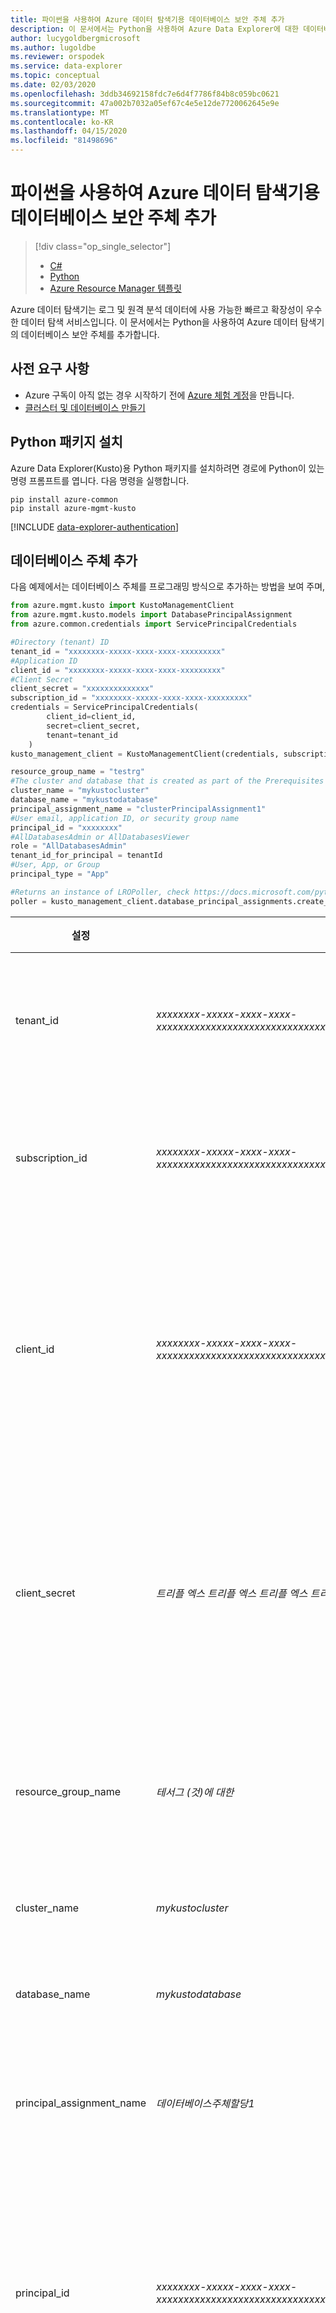 ```yaml
---
title: 파이썬을 사용하여 Azure 데이터 탐색기용 데이터베이스 보안 주체 추가
description: 이 문서에서는 Python을 사용하여 Azure Data Explorer에 대한 데이터베이스 보안 주체를 추가하는 방법을 알아봅니다.
author: lucygoldbergmicrosoft
ms.author: lugoldbe
ms.reviewer: orspodek
ms.service: data-explorer
ms.topic: conceptual
ms.date: 02/03/2020
ms.openlocfilehash: 3ddb34692158fdc7e6d4f7786f84b8c059bc0621
ms.sourcegitcommit: 47a002b7032a05ef67c4e5e12de7720062645e9e
ms.translationtype: MT
ms.contentlocale: ko-KR
ms.lasthandoff: 04/15/2020
ms.locfileid: "81498696"
---
```

# <a name="add-database-principals-for-azure-data-explorer-by-using-python"></a>파이썬을 사용하여 Azure 데이터 탐색기용 데이터베이스 보안 주체 추가

> [!div class="op_single_selector"]
> * [C#](database-principal-csharp.md)
> * [Python](database-principal-python.md)
> * [Azure Resource Manager 템플릿](database-principal-resource-manager.md)

Azure 데이터 탐색기는 로그 및 원격 분석 데이터에 사용 가능한 빠르고 확장성이 우수한 데이터 탐색 서비스입니다. 이 문서에서는 Python을 사용하여 Azure 데이터 탐색기의 데이터베이스 보안 주체를 추가합니다.

## <a name="prerequisites"></a>사전 요구 사항

* Azure 구독이 아직 없는 경우 시작하기 전에 [Azure 체험 계정](https://azure.microsoft.com/free/)을 만듭니다.
* [클러스터 및 데이터베이스 만들기](create-cluster-database-python.md)

## <a name="install-python-package"></a>Python 패키지 설치

Azure Data Explorer(Kusto)용 Python 패키지를 설치하려면 경로에 Python이 있는 명령 프롬프트를 엽니다. 다음 명령을 실행합니다.

```
pip install azure-common
pip install azure-mgmt-kusto
```

[!INCLUDE [data-explorer-authentication](includes/data-explorer-authentication.md)]

## <a name="add-a-database-principal"></a>데이터베이스 주체 추가

다음 예제에서는 데이터베이스 주체를 프로그래밍 방식으로 추가하는 방법을 보여 주며,

```Python
from azure.mgmt.kusto import KustoManagementClient
from azure.mgmt.kusto.models import DatabasePrincipalAssignment
from azure.common.credentials import ServicePrincipalCredentials

#Directory (tenant) ID
tenant_id = "xxxxxxxx-xxxxx-xxxx-xxxx-xxxxxxxxx"
#Application ID
client_id = "xxxxxxxx-xxxxx-xxxx-xxxx-xxxxxxxxx"
#Client Secret
client_secret = "xxxxxxxxxxxxxx"
subscription_id = "xxxxxxxx-xxxxx-xxxx-xxxx-xxxxxxxxx"
credentials = ServicePrincipalCredentials(
        client_id=client_id,
        secret=client_secret,
        tenant=tenant_id
    )
kusto_management_client = KustoManagementClient(credentials, subscription_id)

resource_group_name = "testrg"
#The cluster and database that is created as part of the Prerequisites
cluster_name = "mykustocluster"
database_name = "mykustodatabase"
principal_assignment_name = "clusterPrincipalAssignment1"
#User email, application ID, or security group name
principal_id = "xxxxxxxx"
#AllDatabasesAdmin or AllDatabasesViewer
role = "AllDatabasesAdmin"
tenant_id_for_principal = tenantId
#User, App, or Group
principal_type = "App"

#Returns an instance of LROPoller, check https://docs.microsoft.com/python/api/msrest/msrest.polling.lropoller?view=azure-python
poller = kusto_management_client.database_principal_assignments.create_or_update(resource_group_name=resource_group_name, cluster_name=cluster_name, database_name=database_name, principal_assignment_name= principal_assignment_name, parameters=DatabasePrincipalAssignment(principal_id=principal_id, role=role, tenant_id=tenant_id_for_principal, principal_type=principal_type))
```

|**설정** | **제안 값** | **필드 설명**|
|---|---|---|
| tenant_id | *xxxxxxxx-xxxxx-xxxx-xxxx-xxxxxxxxxxxxxxxxxxxxxxxxxxxxxxxxxxxxxxxxxxxxxxxxxxxxxxxxxxxxxxxxxxxxxxxxxxxxxx* | 테넌트 ID 디렉터리 ID라고도 합니다.|
| subscription_id | *xxxxxxxx-xxxxx-xxxx-xxxx-xxxxxxxxxxxxxxxxxxxxxxxxxxxxxxxxxxxxxxxxxxxxxxxxxxxxxxxxxxxxxxxxxxxxxxxxxxxxxx* | 리소스 만들기에 사용하는 구독 ID입니다.|
| client_id | *xxxxxxxx-xxxxx-xxxx-xxxx-xxxxxxxxxxxxxxxxxxxxxxxxxxxxxxxxxxxxxxxxxxxxxxxxxxxxxxxxxxxxxxxxxxxxxxxxxxxxxx* | 테넌트의 리소스에 액세스할 수 있는 응용 프로그램의 클라이언트 ID입니다.|
| client_secret | *트리플 엑스 트리플 엑스 트리플 엑스 트리플 엑스* | 테넌트의 리소스에 액세스할 수 있는 응용 프로그램의 클라이언트 보안 입니다. |
| resource_group_name | *테서그 (것)에 대한* | 클러스터를 포함하는 리소스 그룹의 이름입니다.|
| cluster_name | *mykustocluster* | 클러스터의 이름입니다.|
| database_name | *mykustodatabase* | 데이터베이스의 이름입니다.|
| principal_assignment_name | *데이터베이스주체할당1* | 데이터베이스 주 리소스의 이름입니다.|
| principal_id | *xxxxxxxx-xxxxx-xxxx-xxxx-xxxxxxxxxxxxxxxxxxxxxxxxxxxxxxxxxxxxxxxxxxxxxxxxxxxxxxxxxxxxxxxxxxxxxxxxxxxxxx* | 사용자 전자 메일, 응용 프로그램 ID 또는 보안 그룹 이름이 될 수 있는 주 ID입니다.|
| 역할(role) | *관리자* | '관리자', '인제스터', '모니터', '사용자', '무제한 시청자', '뷰어'가 될 수 있는 데이터베이스 주체의 역할입니다.|
| tenant_id_for_principal | *xxxxxxxx-xxxxx-xxxx-xxxx-xxxxxxxxxxxxxxxxxxxxxxxxxxxxxxxxxxxxxxxxxxxxxxxxxxxxxxxxxxxxxxxxxxxxxxxxxxxxxx* | 보안 주체의 테넌트 ID입니다.|
| principal_type | *앱* | '사용자', '앱' 또는 '그룹'일 수 있는 보안 주체의 유형|

## <a name="next-steps"></a>다음 단계

* [Azure 데이터 탐색기 파이썬 라이브러리를 사용하여 데이터 수집](python-ingest-data.md)
